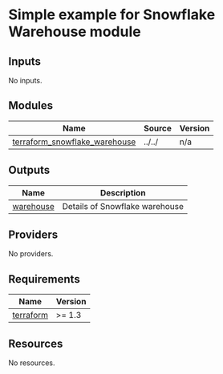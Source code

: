 <!-- BEGIN_TF_DOCS -->
# Simple example for Snowflake Warehouse module



## Inputs

No inputs.

## Modules

| Name | Source | Version |
|------|--------|---------|
| <a name="module_terraform_snowflake_warehouse"></a> [terraform\_snowflake\_warehouse](#module\_terraform\_snowflake\_warehouse) | ../../ | n/a |

## Outputs

| Name | Description |
|------|-------------|
| <a name="output_warehouse"></a> [warehouse](#output\_warehouse) | Details of Snowflake warehouse |

## Providers

No providers.

## Requirements

| Name | Version |
|------|---------|
| <a name="requirement_terraform"></a> [terraform](#requirement\_terraform) | >= 1.3 |

## Resources

No resources.
<!-- END_TF_DOCS -->

